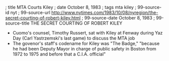 ; title MTA Courts Kiley
; date October 8, 1983
; tags mta kiley
; 99-source-id nyt
; 99-source-url http://www.nytimes.com/1983/10/08/nyregion/the-secret-courting-of-robert-kiley.html
; 99-source-date October 8, 1983
; 99-source-title THE SECRET COURTING OF ROBERT KILEY

- Cuomo's counsel, Timothy Russert, sat with Kiley at Fenway during Yaz Day (Carl Yastrzemski's last game) to discuss the MTA job
- The govenor's staff's codename for Kiley was "The Badge," "because he had been Deputy Mayor in charge of public safety in Boston from 1972 to 1975 and before that a C.I.A. official"
